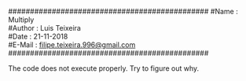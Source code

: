 ##############################################
#Name   : Multiply  
#Author : Luis Teixeira  
#Date   : 21-11-2018  
#E-Mail : filipe.teixeira.996@gmail.com  
##############################################


The code does not execute properly. Try to figure out why.  